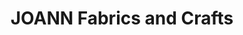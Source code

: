 ---
title: "JOANN Fabrics and Crafts"
url: /mount-pleasant/joann-fabrics-and-crafts/
shop: Basteln
---